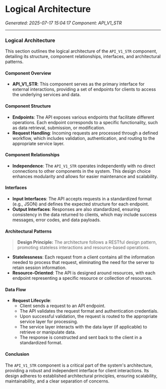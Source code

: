# Logical Architecture

*Generated: 2025-07-17 15:04:17*
*Component: API_V1_STR*

---

### Logical Architecture

This section outlines the logical architecture of the `API_V1_STR` component, detailing its structure, component relationships, interfaces, and architectural patterns.

#### Component Overview

- **API_V1_STR**: This component serves as the primary interface for external interactions, providing a set of endpoints for clients to access the underlying services and data.

#### Component Structure

- **Endpoints**: The API exposes various endpoints that facilitate different operations. Each endpoint corresponds to a specific functionality, such as data retrieval, submission, or modification.
- **Request Handling**: Incoming requests are processed through a defined workflow, which includes validation, authentication, and routing to the appropriate service layer.

#### Component Relationships

- **Independence**: The `API_V1_STR` operates independently with no direct connections to other components in the system. This design choice enhances modularity and allows for easier maintenance and scalability.

#### Interfaces

- **Input Interfaces**: The API accepts requests in a standardized format (e.g., JSON) and defines the expected structure for each endpoint.
- **Output Interfaces**: Responses are also standardized, ensuring consistency in the data returned to clients, which may include success messages, error codes, and data payloads.

#### Architectural Patterns

> **Design Principle:** The architecture follows a RESTful design pattern, promoting stateless interactions and resource-based operations.

- **Statelessness**: Each request from a client contains all the information needed to process that request, eliminating the need for the server to retain session information.
- **Resource-Oriented**: The API is designed around resources, with each endpoint representing a specific resource or collection of resources.

#### Data Flow

- **Request Lifecycle**:
  - Client sends a request to an API endpoint.
  - The API validates the request format and authentication credentials.
  - Upon successful validation, the request is routed to the appropriate service layer for processing.
  - The service layer interacts with the data layer (if applicable) to retrieve or manipulate data.
  - The response is constructed and sent back to the client in a standardized format.

#### Conclusion

The `API_V1_STR` component is a critical part of the system's architecture, providing a robust and independent interface for client interactions. Its design adheres to established architectural principles, ensuring scalability, maintainability, and a clear separation of concerns.